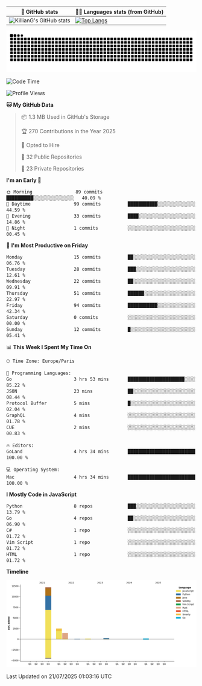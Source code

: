 | 🌚 GitHub stats | 👨‍💻 Languages stats (from GitHub) |
|-----------------|--------------------|
| ![KillianG's GitHub stats](https://github-readme-stats.vercel.app/api?username=KillianG&count_private=true&show_icons=true&theme=dark) | [![Top Langs](https://github-readme-stats.vercel.app/api/top-langs/?username=KillianG&layout=compact&theme=dark&hide=HTML)](https://github.com/anuraghazra/github-readme-stats) |

![github-contributions-snake](https://raw.githubusercontent.com/KillianG/KillianG/refs/heads/output/github-contribution-grid-snake-dark.svg)

<!--START_SECTION:waka-->
![Code Time](http://img.shields.io/badge/Code%20Time-4%20hrs%2034%20mins-blue)

![Profile Views](http://img.shields.io/badge/Profile%20Views-122-blue)

**🐱 My GitHub Data** 

> 📦 1.3 MB Used in GitHub's Storage 
 > 
> 🏆 270 Contributions in the Year 2025
 > 
> 💼 Opted to Hire
 > 
> 📜 32 Public Repositories 
 > 
> 🔑 23 Private Repositories 
 > 
**I'm an Early 🐤** 

```text
🌞 Morning                89 commits          ██████████░░░░░░░░░░░░░░░   40.09 % 
🌆 Daytime                99 commits          ███████████░░░░░░░░░░░░░░   44.59 % 
🌃 Evening                33 commits          ████░░░░░░░░░░░░░░░░░░░░░   14.86 % 
🌙 Night                  1 commits           ░░░░░░░░░░░░░░░░░░░░░░░░░   00.45 % 
```
📅 **I'm Most Productive on Friday** 

```text
Monday                   15 commits          ██░░░░░░░░░░░░░░░░░░░░░░░   06.76 % 
Tuesday                  28 commits          ███░░░░░░░░░░░░░░░░░░░░░░   12.61 % 
Wednesday                22 commits          ██░░░░░░░░░░░░░░░░░░░░░░░   09.91 % 
Thursday                 51 commits          ██████░░░░░░░░░░░░░░░░░░░   22.97 % 
Friday                   94 commits          ███████████░░░░░░░░░░░░░░   42.34 % 
Saturday                 0 commits           ░░░░░░░░░░░░░░░░░░░░░░░░░   00.00 % 
Sunday                   12 commits          █░░░░░░░░░░░░░░░░░░░░░░░░   05.41 % 
```


📊 **This Week I Spent My Time On** 

```text
🕑︎ Time Zone: Europe/Paris

💬 Programming Languages: 
Go                       3 hrs 53 mins       █████████████████████░░░░   85.22 % 
JSON                     23 mins             ██░░░░░░░░░░░░░░░░░░░░░░░   08.44 % 
Protocol Buffer          5 mins              █░░░░░░░░░░░░░░░░░░░░░░░░   02.04 % 
GraphQL                  4 mins              ░░░░░░░░░░░░░░░░░░░░░░░░░   01.78 % 
CUE                      2 mins              ░░░░░░░░░░░░░░░░░░░░░░░░░   00.83 % 

🔥 Editors: 
GoLand                   4 hrs 34 mins       █████████████████████████   100.00 % 

💻 Operating System: 
Mac                      4 hrs 34 mins       █████████████████████████   100.00 % 
```

**I Mostly Code in JavaScript** 

```text
Python                   8 repos             ███░░░░░░░░░░░░░░░░░░░░░░   13.79 % 
Go                       4 repos             ██░░░░░░░░░░░░░░░░░░░░░░░   06.90 % 
C#                       1 repo              ░░░░░░░░░░░░░░░░░░░░░░░░░   01.72 % 
Vim Script               1 repo              ░░░░░░░░░░░░░░░░░░░░░░░░░   01.72 % 
HTML                     1 repo              ░░░░░░░░░░░░░░░░░░░░░░░░░   01.72 % 
```



**Timeline**

![Lines of Code chart](https://raw.githubusercontent.com/KillianG/KillianG/master/assets/bar_graph.png)


 Last Updated on 21/07/2025 01:03:16 UTC
<!--END_SECTION:waka-->
